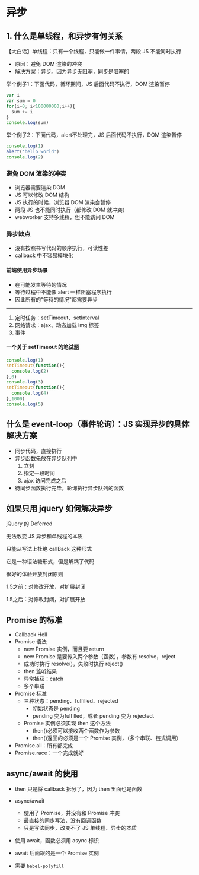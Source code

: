 # 异步

## 1. 什么是单线程，和异步有何关系

【大白话】单线程：只有一个线程，只能做一件事情，两段 JS 不能同时执行

- 原因：避免 DOM 渲染的冲突
- 解决方案：异步。因为异步无阻塞，同步是阻塞的

举个例子1：下面代码，循环期间，JS 后面代码不执行，DOM 渲染暂停

```javascript
var i
var sum = 0
for(i=0; i<100000000;i++){
  sum += i
}
console.log(sum)
```

举个例子2：下面代码，alert不处理完，JS 后面代码不执行，DOM 渲染暂停

```javascript
console.log(1)
alert('hello world')
console.log(2)
```

### 避免 DOM 渲染的冲突

- 浏览器需要渲染 DOM
- JS 可以修改 DOM 结构
- JS 执行的时候，浏览器 DOM 渲染会暂停
- 两段 JS 也不能同时执行（都修改 DOM 就冲突）
- webworker 支持多线程，但不能访问 DOM

### 异步缺点

- 没有按照书写代码的顺序执行，可读性差
- callback 中不容易模块化

#### 前端使用异步场景

- 在可能发生等待的情况
- 等待过程中不能像 alert 一样阻塞程序执行
- 因此所有的"等待的情况"都需要异步

---

1. 定时任务：setTimeout、setInterval
2. 网络请求：ajax、动态加载 img 标签
3. 事件

#### 一个关于 setTimeout 的笔试题

```javascript
console.log(1)
setTimeout(function(){
  console.log(2)
},0)
console.log(3)
setTimeout(function(){
  console.log(4)
},1000)
console.log(5)
```

## 什么是 event-loop（事件轮询）：JS 实现异步的具体解决方案

- 同步代码，直接执行
- 异步函数先放在异步队列中
  1. 立刻
  2. 指定一段时间
  3. ajax 访问完成之后
- 待同步函数执行完毕，轮询执行异步队列的函数

## 如果只用 jquery 如何解决异步

jQuery 的 Deferred

无法改变 JS 异步和单线程的本质

只能从写法上杜绝 callBack 这种形式

它是一种语法糖形式，但是解耦了代码

很好的体验开放封闭原则

1.5之前：对修改开放，对扩展封闭

1.5之后：对修改封闭，对扩展开放

## Promise 的标准

- Callback Hell
- Promise 语法
  - new Promise 实例，而且要 return
  - new Promise 是要传入两个参数（函数），参数有 resolve，reject
  - 成功时执行 resolve()，失败时执行 reject()
  - then 监听结果
  - 异常捕获：catch
  - 多个串联
- Promise 标准
  - 三种状态：pending、fulfilled、rejected
    - 初始状态是 pending
    - pending 变为fulfilled，或者 pending 变为 rejected.
  - Promise 实例必须实现 then 这个方法
    - then()必须可以接收两个函数作为参数
    - then()返回的必须是一个 Promise 实例，（多个串联、链式调用）
- Promise.all：所有都完成
- Promise.race：一个完成就好

## async/await 的使用

- then 只是将 callback 拆分了，因为 then 里面也是函数
- async/await
  - 使用了 Promise，并没有和 Promise 冲突
  - 最直接的同步写法，没有回调函数
  - 只是写法同步，改变不了 JS 单线程、异步的本质

- 使用 await，函数必须用 async 标识
- await 后面跟的是一个 Promise 实例
- 需要 `babel-polyfill`